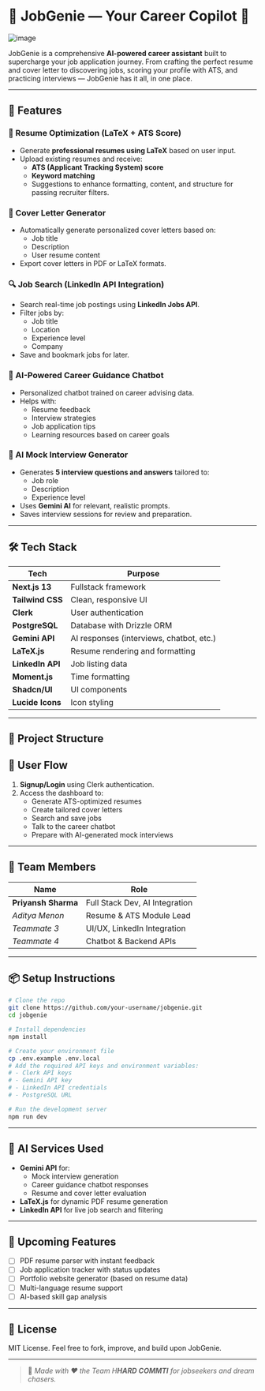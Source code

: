 # 💼 JobGenie — Your Career Copilot 🚀

![image](https://github.com/user-attachments/assets/5a7e6b5a-457e-4c07-af59-d85f407a9aaf)

JobGenie is a comprehensive **AI-powered career assistant** built to supercharge your job application journey. From crafting the perfect resume and cover letter to discovering jobs, scoring your profile with ATS, and practicing interviews — JobGenie has it all, in one place.

---

## 🌟 Features

### 📄 Resume Optimization (LaTeX + ATS Score)
- Generate **professional resumes using LaTeX** based on user input.
- Upload existing resumes and receive:
  - **ATS (Applicant Tracking System) score**
  - **Keyword matching**
  - Suggestions to enhance formatting, content, and structure for passing recruiter filters.

### 📝 Cover Letter Generator
- Automatically generate personalized cover letters based on:
  - Job title
  - Description
  - User resume content
- Export cover letters in PDF or LaTeX formats.

### 🔍 Job Search (LinkedIn API Integration)
- Search real-time job postings using **LinkedIn Jobs API**.
- Filter jobs by:
  - Job title
  - Location
  - Experience level
  - Company
- Save and bookmark jobs for later.

### 🧠 AI-Powered Career Guidance Chatbot
- Personalized chatbot trained on career advising data.
- Helps with:
  - Resume feedback
  - Interview strategies
  - Job application tips
  - Learning resources based on career goals

### 🎤 AI Mock Interview Generator
- Generates **5 interview questions and answers** tailored to:
  - Job role
  - Description
  - Experience level
- Uses **Gemini AI** for relevant, realistic prompts.
- Saves interview sessions for review and preparation.

---

## 🛠️ Tech Stack

| Tech           | Purpose                                 |
|----------------|------------------------------------------|
| **Next.js 13** | Fullstack framework                      |
| **Tailwind CSS** | Clean, responsive UI                   |
| **Clerk**      | User authentication                     |
| **PostgreSQL** | Database with Drizzle ORM               |
| **Gemini API** | AI responses (interviews, chatbot, etc.) |
| **LaTeX.js**   | Resume rendering and formatting          |
| **LinkedIn API** | Job listing data                       |
| **Moment.js**  | Time formatting                          |
| **Shadcn/UI**  | UI components                            |
| **Lucide Icons** | Icon styling                           |

---

## 📁 Project Structure


## 🔐 User Flow

1. **Signup/Login** using Clerk authentication.
2. Access the dashboard to:
   - Generate ATS-optimized resumes
   - Create tailored cover letters
   - Search and save jobs
   - Talk to the career chatbot
   - Prepare with AI-generated mock interviews

---

## 👥 Team Members

| Name             | Role                              
|------------------|-----------------------------------
| **Priyansh Sharma**  | Full Stack Dev, AI Integration     
| *Aditya Menon*     | Resume & ATS Module Lead         
| *Teammate 3*     | UI/UX, LinkedIn Integration      
| *Teammate 4*     | Chatbot & Backend APIs          

---

## 📦 Setup Instructions

```bash
# Clone the repo
git clone https://github.com/your-username/jobgenie.git
cd jobgenie

# Install dependencies
npm install

# Create your environment file
cp .env.example .env.local
# Add the required API keys and environment variables:
# - Clerk API keys
# - Gemini API key
# - LinkedIn API credentials
# - PostgreSQL URL

# Run the development server
npm run dev
```

---

## 🧠 AI Services Used

- **Gemini API** for:
  - Mock interview generation
  - Career guidance chatbot responses
  - Resume and cover letter evaluation
- **LaTeX.js** for dynamic PDF resume generation
- **LinkedIn API** for live job search and filtering

---

## 🔮 Upcoming Features

- [ ] PDF resume parser with instant feedback
- [ ] Job application tracker with status updates
- [ ] Portfolio website generator (based on resume data)
- [ ] Multi-language resume support
- [ ] AI-based skill gap analysis

---

## 📄 License

MIT License. Feel free to fork, improve, and build upon JobGenie.

---

> 🔗 _Made with ♥ the Team H**HARD COMMTI** for jobseekers and dream chasers._
